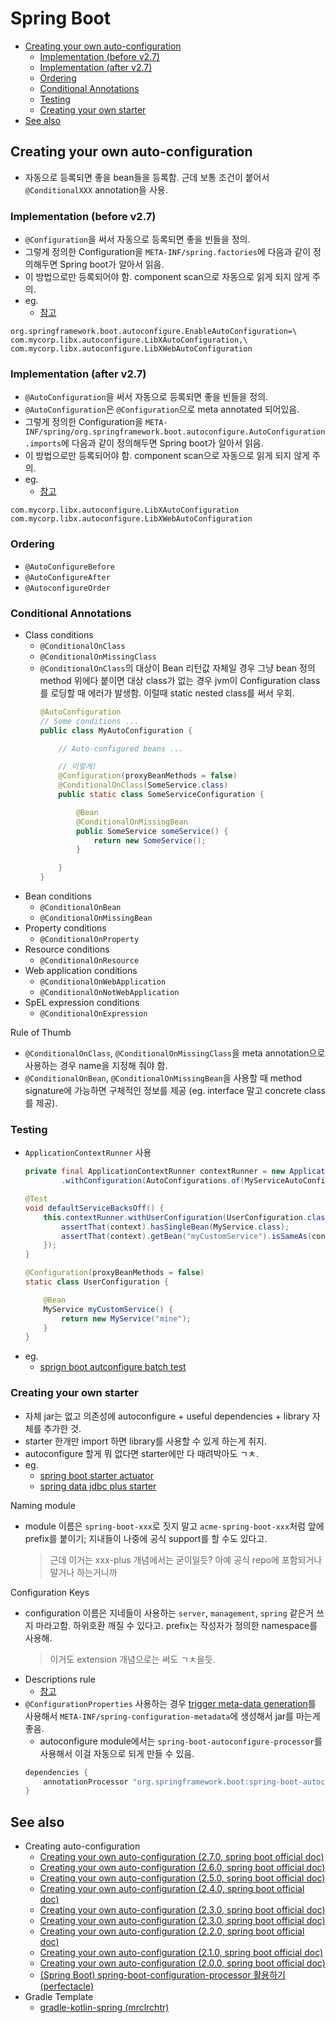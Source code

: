 # Spring Boot

- [Creating your own auto-configuration](#creating-your-own-auto-configuration)
  - [Implementation (before v2.7)](#implementation-before-v27)
  - [Implementation (after v2.7)](#implementation-after-v27)
  - [Ordering](#ordering)
  - [Conditional Annotations](#conditional-annotations)
  - [Testing](#testing)
  - [Creating your own starter](#creating-your-own-starter)
- [See also](#see-also)

## Creating your own auto-configuration

- 자동으로 등록되면 좋을 bean들을 등록함. 근데 보통 조건이 붙어서 `@ConditionalXXX` annotation을 사용.

### Implementation (before v2.7)

- `@Configuration`을 써서 자동으로 등록되면 좋을 빈들을 정의.
- 그렇게 정의한 Configuration을 `META-INF/spring.factories`에 다음과 같이 정의해두면 Spring boot가 알아서 읽음.
- 이 방법으로만 등록되어야 함. component scan으로 자동으로 읽게 되지 않게 주의.
- eg.
  - [참고](https://github.com/spring-projects/spring-boot/blob/v2.6.0/spring-boot-project/spring-boot-autoconfigure/src/main/resources/META-INF/spring.factories)

```text
org.springframework.boot.autoconfigure.EnableAutoConfiguration=\
com.mycorp.libx.autoconfigure.LibXAutoConfiguration,\
com.mycorp.libx.autoconfigure.LibXWebAutoConfiguration
```

### Implementation (after v2.7)

- `@AutoConfiguration`을 써서 자동으로 등록되면 좋을 빈들을 정의.
- `@AutoConfiguration`은 `@Configuration`으로 meta annotated 되어있음.
- 그렇게 정의한 Configuration을 `META-INF/spring/org.springframework.boot.autoconfigure.AutoConfiguration.imports`에 다음과 같이 정의해두면 Spring boot가 알아서 읽음.
- 이 방법으로만 등록되어야 함. component scan으로 자동으로 읽게 되지 않게 주의.
- eg.
  - [참고](https://github.com/spring-projects/spring-boot/blob/v2.7.0/spring-boot-project/spring-boot-autoconfigure/src/main/resources/META-INF/spring/org.springframework.boot.autoconfigure.AutoConfiguration.imports)

```text
com.mycorp.libx.autoconfigure.LibXAutoConfiguration
com.mycorp.libx.autoconfigure.LibXWebAutoConfiguration
```

### Ordering

- `@AutoConfigureBefore`
- `@AutoConfigureAfter`
- `@AutoconfigureOrder`

### Conditional Annotations

- Class conditions
  - `@ConditionalOnClass`
  - `@ConditionalOnMissingClass`
  - `@ConditionalOnClass`의 대상이 Bean 리턴값 자체일 경우 그냥 bean 정의 method 위에다 붙이면 대상 class가 없는 경우 jvm이 Configuration class를 로딩할 때 에러가 발생함. 이럴때 static nested class를 써서 우회.
    ```java
    @AutoConfiguration
    // Some conditions ...
    public class MyAutoConfiguration {

        // Auto-configured beans ...

        // 이렇게!
        @Configuration(proxyBeanMethods = false)
        @ConditionalOnClass(SomeService.class)
        public static class SomeServiceConfiguration {

            @Bean
            @ConditionalOnMissingBean
            public SomeService someService() {
                return new SomeService();
            }

        }
    }
    ```
- Bean conditions
  - `@ConditionalOnBean`
  - `@ConditionalOnMissingBean`
- Property conditions
  - `@ConditionalOnProperty`
- Resource conditions
  - `@ConditionalOnResource`
- Web application conditions
  - `@ConditionalOnWebApplication`
  - `@ConditionalOnNotWebApplication`
- SpEL expression conditions
  - `@ConditionalOnExpression`

Rule of Thumb

- `@ConditionalOnClass`, `@ConditionalOnMissingClass`을 meta annotation으로 사용하는 경우 name을 지정해 줘야 함.
- `@ConditionalOnBean`, `@ConditionalOnMissingBean`을 사용할 때 method signature에 가능하면 구체적인 정보를 제공 (eg. interface 말고 concrete class를 제공).

### Testing

- `ApplicationContextRunner` 사용
  ```java
  private final ApplicationContextRunner contextRunner = new ApplicationContextRunner()
          .withConfiguration(AutoConfigurations.of(MyServiceAutoConfiguration.class));

  @Test
  void defaultServiceBacksOff() {
      this.contextRunner.withUserConfiguration(UserConfiguration.class).run((context) -> {
          assertThat(context).hasSingleBean(MyService.class);
          assertThat(context).getBean("myCustomService").isSameAs(context.getBean(MyService.class));
      });
  }

  @Configuration(proxyBeanMethods = false)
  static class UserConfiguration {

      @Bean
      MyService myCustomService() {
          return new MyService("mine");
      }
  }
  ```
- eg.
  - [sprign boot autconfigure batch test](https://github.com/spring-projects/spring-boot/blob/main/spring-boot-project/spring-boot-autoconfigure/src/test/java/org/springframework/boot/autoconfigure/batch)

### Creating your own starter

- 자체 jar는 없고 의존성에 autoconfigure + useful dependencies + library 자체를 추가한 것.
- starter 한개만 import 하면 library를 사용할 수 있게 하는게 취지.
- autoconfigure 할게 뭐 없다면 starter에만 다 때려박아도 ㄱㅊ.
- eg.
  - [spring boot starter actuator](https://github.com/spring-projects/spring-boot/blob/main/spring-boot-project/spring-boot-starters/spring-boot-starter-actuator/build.gradle)
  - [spring data jdbc plus starter](https://github.com/naver/spring-jdbc-plus/blob/master/spring-boot-starter-data-jdbc-plus-sql/build.gradle)

Naming module

- module 이름은 `spring-boot-xxx`로 짓지 말고 `acme-spring-boot-xxx`처럼 앞에 prefix를 붙이기; 지내들이 나중에 공식 support를 할 수도 있다고.
  > 근데 이거는 xxx-plus 개념에서는 굳이일듯? 아예 공식 repo에 포함되거나 말거나 하는거니까

Configuration Keys

- configuration 이름은 지네들이 사용하는 `server`, `management`, `spring` 같은거 쓰지 마라고함. 하위호환 깨질 수 있다고. prefix는 작성자가 정의한 namespace를 사용해.
  > 이거도 extension 개념으로는 써도 ㄱㅊ을듯.
- Descriptions rule
  - [참고](https://docs.spring.io/spring-boot/docs/2.7.0/reference/htmlsingle/#features.developing-auto-configuration.custom-starter.configuration-keys)
- `@ConfigurationProperties` 사용하는 경우 [trigger meta-data generation](https://docs.spring.io/spring-boot/docs/3.0.x/reference/html/configuration-metadata.html#appendix.configuration-metadata.annotation-processor)를 사용해서 `META-INF/spring-configuration-metadata`에 생성해서 jar를 마는게 좋음.
  - autoconfigure module에서는 `spring-boot-autoconfigure-processor`를 사용해서 이걸 자동으로 되게 만들 수 있음.
  ```groovy
  dependencies {
      annotationProcessor "org.springframework.boot:spring-boot-autoconfigure-processor"
  }
  ```

## See also

- Creating auto-configuration
  - [Creating your own auto-configuration (2.7.0, spring boot official doc)](https://docs.spring.io/spring-boot/docs/2.7.0/reference/htmlsingle/#features.developing-auto-configuration)
  - [Creating your own auto-configuration (2.6.0, spring boot official doc)](https://docs.spring.io/spring-boot/docs/2.6.0/reference/htmlsingle/#features.developing-auto-configuration)
  - [Creating your own auto-configuration (2.5.0, spring boot official doc)](https://docs.spring.io/spring-boot/docs/2.5.0/reference/htmlsingle/#features.developing-auto-configuration)
  - [Creating your own auto-configuration (2.4.0, spring boot official doc)](https://docs.spring.io/spring-boot/docs/2.4.0/reference/html/spring-boot-features.html#boot-features-developing-auto-configuration)
  - [Creating your own auto-configuration (2.3.0, spring boot official doc)](https://docs.spring.io/spring-boot/docs/2.3.0.RELEASE/reference/htmlsingle/#boot-features-developing-auto-configuration)
  - [Creating your own auto-configuration (2.3.0, spring boot official doc)](https://docs.spring.io/spring-boot/docs/2.3.0.RELEASE/reference/htmlsingle/#boot-features-developing-auto-configuration)
  - [Creating your own auto-configuration (2.2.0, spring boot official doc)](https://docs.spring.io/spring-boot/docs/2.2.0.RELEASE/reference/htmlsingle/#boot-features-developing-auto-configuration)
  - [Creating your own auto-configuration (2.1.0, spring boot official doc)](https://docs.spring.io/spring-boot/docs/2.1.0.RELEASE/reference/htmlsingle/#boot-features-developing-auto-configuration)
  - [Creating your own auto-configuration (2.0.0, spring boot official doc)](https://docs.spring.io/spring-boot/docs/2.0.0.RELEASE/reference/htmlsingle/#boot-features-developing-auto-configuration)
  - [(Spring Boot) spring-boot-configuration-processor 활용하기 (perfectacle)](https://perfectacle.github.io/2021/11/21/spring-boot-configuration-processor/)
- Gradle Template
  - [gradle-kotlin-spring (mrclrchtr)](https://github.com/mrclrchtr/gradle-kotlin-spring)
